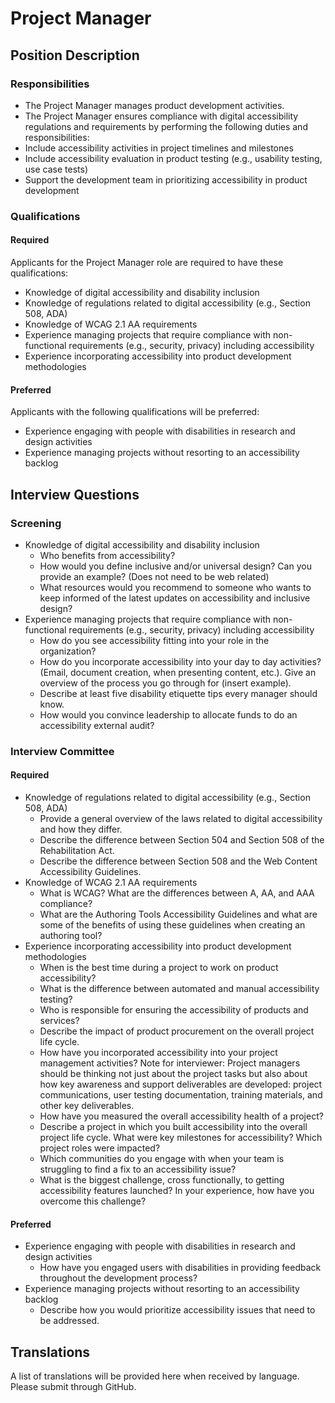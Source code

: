 # Project Manager

## Position Description

### Responsibilities
- The Project Manager manages product development activities.
- The Project Manager ensures compliance with digital accessibility regulations and requirements by performing the following duties and responsibilities:
- Include accessibility activities in project timelines and milestones
- Include accessibility evaluation in product testing (e.g., usability testing, use case tests)
- Support the development team in prioritizing accessibility in product development

### Qualifications

#### Required
Applicants for the Project Manager role are required to have these qualifications:
- Knowledge of digital accessibility and disability inclusion
- Knowledge of regulations related to digital accessibility (e.g., Section 508, ADA)
- Knowledge of WCAG 2.1 AA requirements
- Experience managing projects that require compliance with non-functional requirements (e.g., security, privacy) including accessibility
- Experience incorporating accessibility into product development methodologies

#### Preferred
Applicants with the following qualifications will be preferred:
- Experience engaging with people with disabilities in research and design activities
- Experience managing projects without resorting to an accessibility backlog

## Interview Questions

### Screening
- Knowledge of digital accessibility and disability inclusion
  - Who benefits from accessibility?
  - How would you define inclusive and/or universal design? Can you provide an example? (Does not need to be web related)
  - What resources would you recommend to someone who wants to keep informed of the latest updates on accessibility and inclusive design?
- Experience managing projects that require compliance with non-functional requirements (e.g., security, privacy) including accessibility
  - How do you see accessibility fitting into your role in the organization?
  - How do you incorporate accessibility into your day to day activities? (Email, document creation, when presenting content, etc.). Give an overview of the process you go through for (insert example).
  - Describe at least five disability etiquette tips every manager should know.		
  - How would you convince leadership to allocate funds to do an accessibility external audit?

### Interview Committee

#### Required
- Knowledge of regulations related to digital accessibility (e.g., Section 508, ADA)
  - Provide a general overview of the laws related to digital accessibility and how they differ.
  - Describe the difference between Section 504 and Section 508 of the Rehabilitation Act.
  - Describe the difference between Section 508 and the Web Content Accessibility Guidelines.
- Knowledge of WCAG 2.1 AA requirements
  - What is WCAG? What are the differences between A, AA, and AAA compliance?
  - What are the Authoring Tools Accessibility Guidelines and what are some of the benefits of using these guidelines when creating an authoring tool?
- Experience incorporating accessibility into product development methodologies
  - When is the best time during a project to work on product accessibility?
  - What is the difference between automated and manual accessibility testing?
  - Who is responsible for ensuring the accessibility of products and services?
  - Describe the impact of product procurement on the overall project life cycle. 
  - How have you incorporated accessibility into your project management activities? Note for interviewer: Project managers should be thinking not just about the project tasks but also about how key awareness and support deliverables are developed: project communications, user testing documentation, training materials, and other key deliverables.
  - How have you measured the overall accessibility health of a project?
  - Describe a project in which you built accessibility into the overall project life cycle. What were key milestones for accessibility? Which project roles were impacted?
  - Which communities do you engage with when your team is struggling to find a fix to an accessibility issue?
  - What is the biggest challenge, cross functionally, to getting accessibility features launched? In your experience, how have you overcome this challenge?

#### Preferred
- Experience engaging with people with disabilities in research and design activities 
  - How have you engaged users with disabilities in providing feedback throughout the development process?
- Experience managing projects without resorting to an accessibility backlog
  - Describe how you would prioritize accessibility issues that need to be addressed.

## Translations
A list of translations will be provided here when received by language. Please submit through GitHub.

